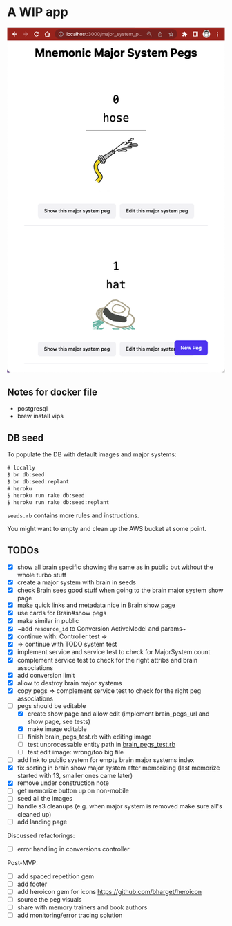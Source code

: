 # A WIP app

![WIP screenshot](docs/WIP-screenshot.png)

## Notes for docker file

* postgresql
* brew install vips

## DB seed

To populate the DB with default images and major systems:

```shell
# locally
$ br db:seed
$ br db:seed:replant
# heroku
$ heroku run rake db:seed
$ heroku run rake db:seed:replant
```

`seeds.rb` contains more rules and instructions.

You might want to empty and clean up the AWS bucket at some point.

## TODOs

- [x] show all brain specific showing the same as in public but without the whole turbo stuff
- [x] create a major system with brain in seeds
- [x] check Brain sees good stuff when going to the brain major system show page
- [x] make quick links and metadata nice in Brain show page
- [x] use cards for Brain#show pegs
- [x] make similar in public
- [x] ~add `resource_id` to Conversion ActiveModel and params~
- [x] continue with: Controller test => 
- [x] => continue with TODO system test 
- [x] implement service and service test to check for MajorSystem.count
- [x] complement service test to check for the right attribs and brain associations
- [x] add conversion limit
- [x] allow to destroy brain major systems
- [x] copy pegs => complement service test to check for the right peg associations
- [ ] pegs should be editable
  - [x] create show page and allow edit (implement brain_pegs_url and show page, see tests)
  - [x] make image editable
  - [ ] finish brain_pegs_test.rb with editing image
  - [ ] test unprocessable entity path in [brain_pegs_test.rb](test%2Fsystem%2Fbrain_pegs_test.rb)
  - [ ] test edit image: wrong/too big file
- [ ] add link to public system for empty brain major systems index
- [x] fix sorting in brain show major system after memorizing (last memorize started with 13, smaller ones came later)
- [x] remove under construction note
- [ ] get memorize button up on non-mobile
- [ ] seed all the images
- [ ] handle s3 cleanups (e.g. when major system is removed make sure all's cleaned up)
- [ ] add landing page

Discussed refactorings:

- [ ] error handling in conversions controller

Post-MVP:

- [ ] add spaced repetition gem
- [ ] add footer
- [ ] add heroicon gem for icons https://github.com/bharget/heroicon
- [ ] source the peg visuals
- [ ] share with memory trainers and book authors
- [ ] add monitoring/error tracing solution
